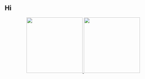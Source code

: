 ## Hi
<div align="center" style="display: inline_block">
  <a href="https://github.com/catskhi">
  <img height="180em" src="https://github-readme-stats.vercel.app/api?username=catskhi&show_icons=true&theme=tokyonight&include_all_commits=true&count_private=true"/>
  <img height="180em" width="auto" src="https://github-readme-stats.vercel.app/api/top-langs/?username=catskhi&layout=compact&langs_count=7&theme=tokyonight"/>
</div>


